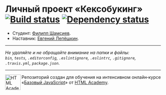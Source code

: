 # Личный проект «Кексобукинг» [![Build status][travis-image]][travis-url] [![Dependency status][dependency-image]][dependency-url]

* Студент: [Филипп Шамсиев](https://up.htmlacademy.ru/javascript/8/user/70260).
* Наставник: [Евгений Лепёшкин](https://up.htmlacademy.ru/javascript/8/user/144641).

---

_Не удаляйте и не обращайте внимание на папки и файлы:_<br>
_`bin`, `tests`, `.editorconfig`, `.eslintignore`, `.eslintrc`, `.gitignore`, `.travis.yml`, `package.json`._

---

<a href="https://htmlacademy.ru/intensive/javascript"><img align="left" width="50" height="50" title="HTML Academy" src="https://up.htmlacademy.ru/static/img/intensive/javascript/logo-for-github.svg"></a>

Репозиторий создан для обучения на интенсивном онлайн‑курсе «[Базовый JavaScript](https://htmlacademy.ru/intensive/javascript)» от [HTML Academy](https://htmlacademy.ru).

[travis-image]: https://travis-ci.org/htmlacademy-javascript/70260-keksobooking.svg?branch=master
[travis-url]: https://travis-ci.org/htmlacademy-javascript/70260-keksobooking
[dependency-image]: https://david-dm.org/htmlacademy-javascript/70260-keksobooking.svg?style=flat-square
[dependency-url]: https://david-dm.org/htmlacademy-javascript/70260-keksobooking
